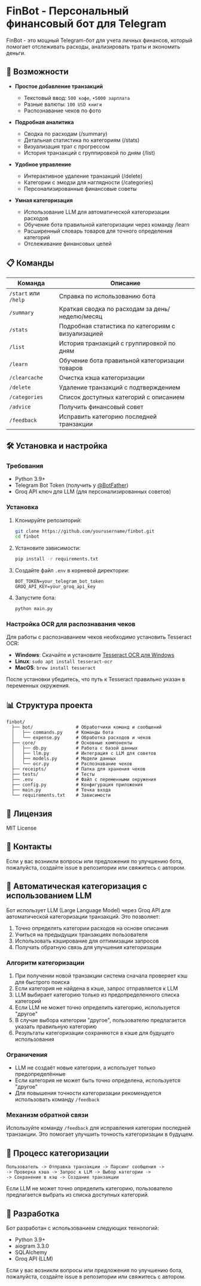 # FinBot - Персональный финансовый бот для Telegram

FinBot - это мощный Telegram-бот для учета личных финансов, который помогает отслеживать расходы, анализировать траты и экономить деньги.

## 🚀 Возможности

- **Простое добавление транзакций**
  - Текстовый ввод: `500 кофе`, `+5000 зарплата`
  - Разные валюты: `100 USD книги`
  - Распознавание чеков по фото

- **Подробная аналитика**
  - Сводка по расходам (/summary)
  - Детальная статистика по категориям (/stats)
  - Визуализация трат с прогрессом
  - История транзакций с группировкой по дням (/list)

- **Удобное управление**
  - Интерактивное удаление транзакций (/delete)
  - Категории с эмодзи для наглядности (/categories)
  - Персонализированные финансовые советы

- **Умная категоризация**
  - Использование LLM для автоматической категоризации расходов
  - Обучение бота правильной категоризации через команду /learn
  - Расширенный словарь товаров для точного определения категорий
  - Отслеживание финансовых целей

## 📋 Команды

| Команда | Описание |
|---------|----------|
| `/start` или `/help` | Справка по использованию бота |
| `/summary` | Краткая сводка по расходам за день/неделю/месяц |
| `/stats` | Подробная статистика по категориям с визуализацией |
| `/list` | История транзакций с группировкой по дням |
| `/learn` | Обучение бота правильной категоризации товаров |
| `/clearcache` | Очистка кэша категоризации |
| `/delete` | Удаление транзакций с подтверждением |
| `/categories` | Список доступных категорий с описанием |
| `/advice` | Получить финансовый совет |
| `/feedback` | Исправить категорию последней транзакции |

## 🛠️ Установка и настройка

### Требования

- Python 3.9+
- Telegram Bot Token (получить у [@BotFather](https://t.me/BotFather))
- Groq API ключ для LLM (для персонализированных советов)

### Установка

1. Клонируйте репозиторий:
   ```bash
   git clone https://github.com/yourusername/finbot.git
   cd finbot
   ```

2. Установите зависимости:
   ```bash
   pip install -r requirements.txt
   ```

3. Создайте файл `.env` в корневой директории:
   ```
   BOT_TOKEN=your_telegram_bot_token
   GROQ_API_KEY=your_groq_api_key
   ```

4. Запустите бота:
   ```bash
   python main.py
   ```

### Настройка OCR для распознавания чеков

Для работы с распознаванием чеков необходимо установить Tesseract OCR:

- **Windows**: Скачайте и установите [Tesseract OCR для Windows](https://github.com/UB-Mannheim/tesseract/wiki)
- **Linux**: `sudo apt install tesseract-ocr`
- **MacOS**: `brew install tesseract`

После установки убедитесь, что путь к Tesseract правильно указан в переменных окружения.

## 📊 Структура проекта

```
finbot/
  ├── bot/                # Обработчики команд и сообщений
  │   ├── commands.py     # Команды бота
  │   └── expense.py      # Обработка расходов и чеков
  ├── core/               # Основные компоненты
  │   ├── db.py           # Работа с базой данных
  │   ├── llm.py          # Интеграция с LLM для советов
  │   ├── models.py       # Модели данных
  │   └── ocr.py          # Распознавание чеков
  ├── receipts/           # Папка для хранения чеков
  ├── tests/              # Тесты
  ├── .env                # Файл с переменными окружения
  ├── config.py           # Конфигурация приложения
  ├── main.py             # Точка входа
  └── requirements.txt    # Зависимости
```

## 📝 Лицензия

MIT License

## 📧 Контакты

Если у вас возникли вопросы или предложения по улучшению бота, пожалуйста, создайте issue в репозитории или свяжитесь с автором. 

## 🧠 Автоматическая категоризация с использованием LLM

Бот использует LLM (Large Language Model) через Groq API для автоматической категоризации транзакций. Это позволяет:

1. Точно определять категории расходов на основе описания
2. Учиться на предыдущих транзакциях пользователя
3. Использовать кэширование для оптимизации запросов
4. Получать обратную связь для улучшения категоризации

### Алгоритм категоризации

1. При получении новой транзакции система сначала проверяет кэш для быстрого поиска
2. Если категория не найдена в кэше, запрос отправляется к LLM
3. LLM выбирает категорию только из предопределенного списка категорий
4. Если LLM не может точно определить категорию, используется "другое"
5. В случае выбора категории "другое", пользователю предлагается указать правильную категорию
6. Результаты категоризации сохраняются в кэше для будущего использования

### Ограничения

- LLM не создаёт новые категории, а использует только предопределённые
- Если категория не может быть точно определена, используется "другое"
- Для повышения точности категоризации рекомендуется использовать команду `/feedback`

### Механизм обратной связи

Используйте команду `/feedback` для исправления категории последней транзакции. Это помогает улучшить точность категоризации в будущем.

## 🔄 Процесс категоризации

```
Пользователь -> Отправка транзакции -> Парсинг сообщения -> 
-> Проверка кэша -> Запрос к LLM -> Выбор категории -> 
-> Сохранение в кэш -> Создание транзакции
```

Если LLM не может точно определить категорию, пользователю предлагается выбрать из списка доступных категорий.

## 📝 Разработка

Бот разработан с использованием следующих технологий:
- Python 3.9+
- aiogram 3.3.0
- SQLAlchemy
- Groq API (LLM)

Если у вас возникли вопросы или предложения по улучшению бота, пожалуйста, создайте issue в репозитории или свяжитесь с автором. 
